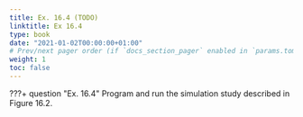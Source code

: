 ```yaml
---
title: Ex. 16.4 (TODO)
linktitle: Ex 16.4
type: book
date: "2021-01-02T00:00:00+01:00"
# Prev/next pager order (if `docs_section_pager` enabled in `params.toml`)
weight: 1
toc: false
---
```


???+ question "Ex. 16.4"
	Program and run the simulation study described in Figure 16.2.

